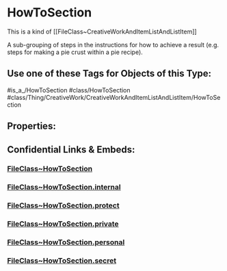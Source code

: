 ﻿---
limit: 9
mapWithTag: true
excludes: 
icon: link-2
version: "2.0"
tagNames:
  - class/HowToSection
  - class/Thing/CreativeWork/CreativeWorkAndItemListAndListItem/HowToSection
  - is_a_/HowToSection
  - schema-org/HowToSection
tags:
  - class/FileClass
  - class/HowToSection
  - is_a_/HowToSection
  - class/Thing/CreativeWork/CreativeWorkAndItemListAndListItem/HowToSection
extends: FileClass~Thing/FileClass~Intangible/FileClass~ListItem/FileClass~CreativeWorkAndItemListAndListItem
fields: []
---

# HowToSection
This is a kind of [[FileClass~CreativeWorkAndItemListAndListItem]]

A sub-grouping of steps in the instructions for how to achieve a result (e.g. steps for making a pie crust within a pie recipe).


## Use one of these Tags for Objects of this Type:

#is_a_/HowToSection
#class/HowToSection
#class/Thing/CreativeWork/CreativeWorkAndItemListAndListItem/HowToSection

## Properties:



## Confidential Links & Embeds: 

### [FileClass~HowToSection](/_public/fileClass/FileClass~Thing/FileClass~CreativeWork/FileClass~CreativeWorkAndItemListAndListItem/FileClass~HowToSection.md) 

### [FileClass~HowToSection.internal](/_internal/fileClass/FileClass~Thing/FileClass~CreativeWork/FileClass~CreativeWorkAndItemListAndListItem/FileClass~HowToSection.internal.md) 

### [FileClass~HowToSection.protect](/_protect/fileClass/FileClass~Thing/FileClass~CreativeWork/FileClass~CreativeWorkAndItemListAndListItem/FileClass~HowToSection.protect.md) 

### [FileClass~HowToSection.private](/_private/fileClass/FileClass~Thing/FileClass~CreativeWork/FileClass~CreativeWorkAndItemListAndListItem/FileClass~HowToSection.private.md) 

### [FileClass~HowToSection.personal](/_personal/fileClass/FileClass~Thing/FileClass~CreativeWork/FileClass~CreativeWorkAndItemListAndListItem/FileClass~HowToSection.personal.md) 

### [FileClass~HowToSection.secret](/_secret/fileClass/FileClass~Thing/FileClass~CreativeWork/FileClass~CreativeWorkAndItemListAndListItem/FileClass~HowToSection.secret.md) 

